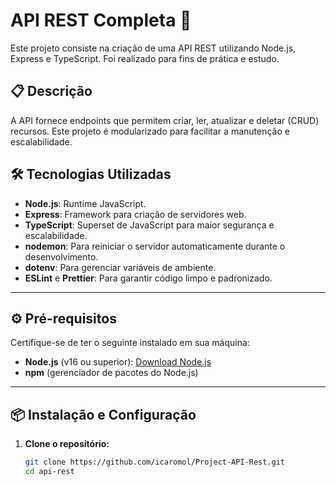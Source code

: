 # API REST Completa 🚀

Este projeto consiste na criação de uma API REST utilizando Node.js, Express e TypeScript. Foi realizado para fins de prática e estudo.

## 📋 Descrição

A API fornece endpoints que permitem criar, ler, atualizar e deletar (CRUD) recursos. Este projeto é modularizado para facilitar a manutenção e escalabilidade.

## 🛠️ Tecnologias Utilizadas

- **Node.js**: Runtime JavaScript.
- **Express**: Framework para criação de servidores web.
- **TypeScript**: Superset de JavaScript para maior segurança e escalabilidade.
- **nodemon**: Para reiniciar o servidor automaticamente durante o desenvolvimento.
- **dotenv**: Para gerenciar variáveis de ambiente.
- **ESLint** e **Prettier**: Para garantir código limpo e padronizado.

---

## ⚙️ Pré-requisitos

Certifique-se de ter o seguinte instalado em sua máquina:

- **Node.js** (v16 ou superior): [Download Node.js](https://nodejs.org/)
- **npm** (gerenciador de pacotes do Node.js)

---

## 📦 Instalação e Configuração

1. **Clone o repositório:**
   ```bash
   git clone https://github.com/icaromol/Project-API-Rest.git
   cd api-rest
   ```
